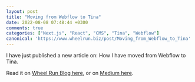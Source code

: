 ```yaml
---
layout: post
title: "Moving from Webflow to Tina"
date: 2022-08-08 07:48:44 +0300
comments: true
categories: ["Next.js", "React", "CMS", "Tina", "Webflow"]
canonical: 'https://www.wheelrun.biz/post/Moving_from_Webflow_to_Tina'
---
```


I have just published a new article on: How I have moved from Webflow to Tina.

Read it on [Wheel Run Blog here](https://www.wheelrun.biz/post/Moving_from_Webflow_to_Tina), or on [Medium here](https://levelup.gitconnected.com/moving-from-webflow-to-tina-75204dcf4f2b).

